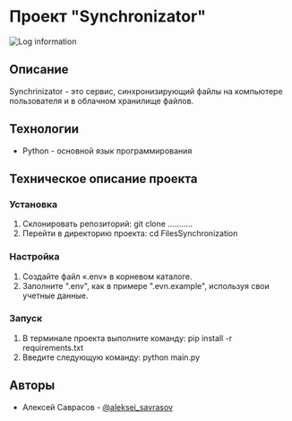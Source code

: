 # Проект "Synchronizator"

![Log information](/home/alexey/PycharmProjects/FilesSynchronization/Screenshot_log_information.png)

## Описание

Synchrinizator - это сервис, синхронизирующий файлы на компьютере пользователя и в облачном хранилище файлов.

## Технологии

* Python - основной язык программирования

## Техническое описание проекта

### Установка

1. Склонировать репозиторий: git clone ...........
2. Перейти в директорию проекта: cd FilesSynchronization

### Настройка

1. Создайте файл «.env» в корневом каталоге.
2. Заполните ".env", как в примере ".evn.example", используя свои учетные данные.

### Запуск

1. В терминале проекта выполните команду: pip install -r requirements.txt
2. Введите следующую команду: python main.py



## Авторы

* Алексей Саврасов - [@aleksei_savrasov]()
